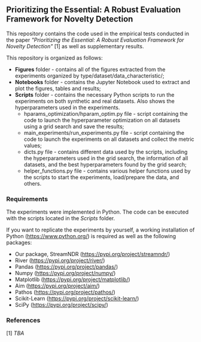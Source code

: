 ## Prioritizing the Essential: A Robust Evaluation Framework for Novelty Detection

This repository contains the code used in the empirical tests conducted in the paper *"Prioritizing the Essential: A Robust Evaluation Framework for Novelty Detection"* [1] as well as supplementary results.

This repository is organized as follows:
- **Figures** folder - contains all of the figures extracted from the experiments organized by type/dataset/data_characteristic/;
- **Notebooks** folder - contains the Jupyter Notebook used to extract and plot the figures, tables and results;
- **Scripts** folder - contains the necessary Python scripts to run the experiments on both synthetic and real datasets. Also shows the hyperparameters used in the experiments.
    - hparams_optimization/hparam_optim.py file - script containing the code to launch the hyperparameter optimization on all datasets using a grid search and save the results;
    - main_experiments/run_experiments.py file - script containing the code to launch the experiments on all datasets and collect the metric values;
    - dicts.py file - contains different data used by the scripts, including the hyperparameters used in the grid search, the information of all datasets, and the best hyperparameters found by the grid search;
    - helper_functions.py file - contains various helper functions used by the scripts to start the experiments, load/prepare the data, and others.
    

### Requirements
The experiments were implemented in Python. The code can be executed with the scripts located in the *Scripts* folder.

If you want to replicate the experiments by yourself, a working installation of Python (https://www.python.org/) is required as well as the following packages:

- Our package, StreamNDR (https://pypi.org/project/streamndr/)
- River (https://pypi.org/project/river/)
- Pandas (https://pypi.org/project/pandas/)
- Numpy (https://pypi.org/project/numpy/)
- Matplotlib (https://pypi.org/project/matplotlib/)
- Aim (https://pypi.org/project/aim/)
- Pathos (https://pypi.org/project/pathos/)
- Scikit-Learn (https://pypi.org/project/scikit-learn/)
- SciPy (https://pypi.org/project/scipy/)

### References
[1] *TBA*
